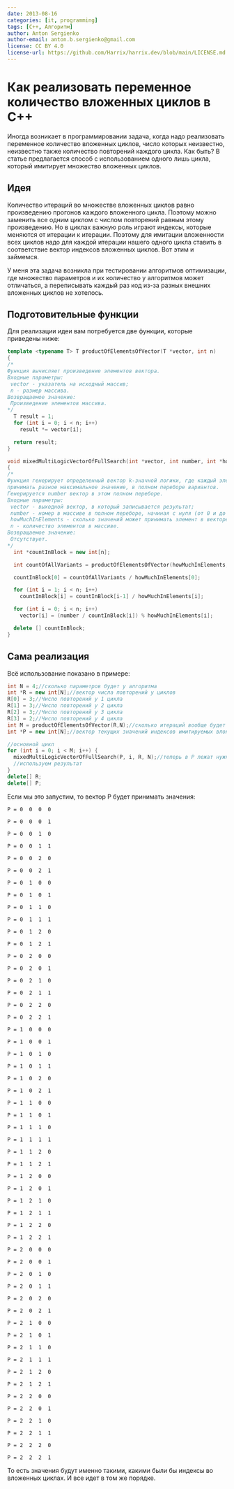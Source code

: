```yaml
---
date: 2013-08-16
categories: [it, programming]
tags: [C++, Алгоритм]
author: Anton Sergienko
author-email: anton.b.sergienko@gmail.com
license: CC BY 4.0
license-url: https://github.com/Harrix/harrix.dev/blob/main/LICENSE.md
---
```


# Как реализовать переменное количество вложенных циклов в C++

Иногда возникает в программировании задача, когда надо реализовать переменное количество вложенных циклов, число которых неизвестно, неизвестно также количество повторений каждого цикла. Как быть? В статье предлагается способ с использованием одного лишь цикла, который имитирует множество вложенных циклов.

## Идея

Количество итераций во множестве вложенных циклов равно произведению прогонов каждого вложенного цикла. Поэтому можно заменить все одним циклом с числом повторений равным этому произведению. Но в циклах важную роль играют индексы, которые меняются от итерации к итерации. Поэтому для имитации вложенности всех циклов надо для каждой итерации нашего одного цикла ставить в соответствие вектор индексов вложенных циклов. Вот этим и займемся.

У меня эта задача возникла при тестировании алгоритмов оптимизации, где множество параметров и их количество у алгоритмов может отличаться, а переписывать каждый раз код из-за разных внешних вложенных циклов не хотелось.

## Подготовительные функции

Для реализации идеи вам потребуется две функции, которые приведены ниже:

```cpp
template <typename T> T productOfElementsOfVector(T *vector, int n)
{
/*
Функция вычисляет произведение элементов вектора.
Входные параметры:
 vector - указатель на исходный массив;
 n - размер массива.
Возвращаемое значение:
 Произведение элементов массива.
*/
  T result = 1;
  for (int i = 0; i < n; i++)
    result *= vector[i];

  return result;
}

void mixedMultiLogicVectorOfFullSearch(int *vector, int number, int *howMuchInElements, int n)
{
/*
Функция генерирует определенный вектор k-значной логики, где каждый элемент может
принимать разное максимальное значение, в полном переборе вариантов.
Генерируется number вектор в этом полном переборе.
Входные параметры:
 vector - выходной вектор, в который записывается результат;
 number - номер в массиве в полном переборе, начиная с нуля (от 0 и до произведения всех элементов массива howMuchInElements - 1);
 howMuchInElements - сколько значений может принимать элемент в векторе. То есть элемент может быть 0 и howMuchInElements[i] - 1;
 n - количество элементов в массиве.
Возвращаемое значение:
 Отсутствует.
*/
  int *countInBlock = new int[n];

  int countOfAllVariants = productOfElementsOfVector(howMuchInElements, n);

  countInBlock[0] = countOfAllVariants / howMuchInElements[0];

  for (int i = 1; i < n; i++)
    countInBlock[i] = countInBlock[i-1] / howMuchInElements[i];

  for (int i = 0; i < n; i++)
    vector[i] = (number / countInBlock[i]) % howMuchInElements[i];

  delete [] countInBlock;
}
```

## Сама реализация

Всё использование показано в примере:

```cpp
int N = 4;//сколько параметров будет у алгоритма
int *R = new int[N];//вектор числа повторений у циклов
R[0] = 3;//Число повторений у 1 цикла
R[1] = 3;//Число повторений у 2 цикла
R[2] = 3;//Число повторений у 3 цикла
R[3] = 2;//Число повторений у 4 цикла
int M = productOfElementsOfVector(R,N);//сколько итераций вообще будет
int *P = new int[N];//вектор текущих значений индексов имитируемых вложенных циклов

//основной цикл
for (int i = 0; i < M; i++) {
  mixedMultiLogicVectorOfFullSearch(P, i, R, N);//теперь в P лежат нужные индексы
  //используем результат
}
delete[] R;
delete[] P;
```

Если мы это запустим, то вектор P будет принимать значения:

```text
P = 0  0  0  0

P = 0  0  0  1

P = 0  0  1  0

P = 0  0  1  1

P = 0  0  2  0

P = 0  0  2  1

P = 0  1  0  0

P = 0  1  0  1

P = 0  1  1  0

P = 0  1  1  1

P = 0  1  2  0

P = 0  1  2  1

P = 0  2  0  0

P = 0  2  0  1

P = 0  2  1  0

P = 0  2  1  1

P = 0  2  2  0

P = 0  2  2  1

P = 1  0  0  0

P = 1  0  0  1

P = 1  0  1  0

P = 1  0  1  1

P = 1  0  2  0

P = 1  0  2  1

P = 1  1  0  0

P = 1  1  0  1

P = 1  1  1  0

P = 1  1  1  1

P = 1  1  2  0

P = 1  1  2  1

P = 1  2  0  0

P = 1  2  0  1

P = 1  2  1  0

P = 1  2  1  1

P = 1  2  2  0

P = 1  2  2  1

P = 2  0  0  0

P = 2  0  0  1

P = 2  0  1  0

P = 2  0  1  1

P = 2  0  2  0

P = 2  0  2  1

P = 2  1  0  0

P = 2  1  0  1

P = 2  1  1  0

P = 2  1  1  1

P = 2  1  2  0

P = 2  1  2  1

P = 2  2  0  0

P = 2  2  0  1

P = 2  2  1  0

P = 2  2  1  1

P = 2  2  2  0

P = 2  2  2  1
```

То есть значения будут именно такими, какими были бы индексы во вложенных циклах. И все идет в том же порядке.
